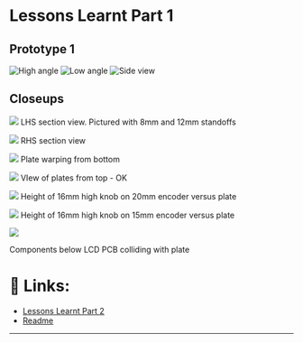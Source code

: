 # Lessons Learnt Part 1

## Prototype 1
![High angle](images/photos/20220527-IMG_1331.jpg)
![Low angle](images/photos/20220527-IMG_1333.jpg)
![Side view](images/photos/20220527-IMG_1334.jpg)

## Closeups
![](images/photos/20220527-IMG_1335.jpg)
LHS section view. Pictured with 8mm and 12mm standoffs

![](images/photos/20220527-IMG_1336.jpg)
RHS section view

![](images/photos/20220527-IMG_1337.jpg)
Plate warping from bottom

![](images/photos/20220527-IMG_1338.jpg)
VIew of plates from top - OK

![](images/photos/20220527-IMG_1339.jpg)
Height of 16mm high knob on 20mm encoder versus plate

![](images/photos/20220527-IMG_1340.jpg)
Height of 16mm high knob on 15mm encoder versus plate

![](images/photos/20220527-IMG_1341.jpg)

Components below LCD PCB colliding with plate

# 🔗 Links:
 - [Lessons Learnt Part 2](lessons2.md)
 - [Readme](README.md)

---
